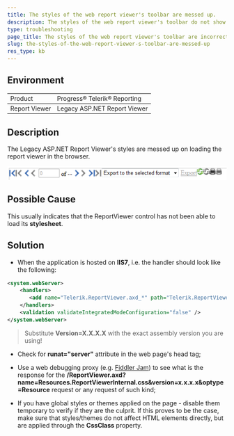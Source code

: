 ```yaml
---
title: The styles of the web report viewer's toolbar are messed up.
description: The styles of the web report viewer's toolbar do not show up as expected.
type: troubleshooting
page_title: The styles of the web report viewer's toolbar are incorrect.
slug: the-styles-of-the-web-report-viewer-s-toolbar-are-messed-up
res_type: kb
---
```


## Environment
<table>
	<tbody>
		<tr>
			<td>Product</td>
			<td>Progress® Telerik® Reporting</td>
		</tr>
	</tbody>
		<tbody>
		<tr>
			<td>Report Viewer</td>
			<td>Legacy ASP.NET Report Viewer</td>
		</tr>
	</tbody>
</table>

 ## Description

The Legacy ASP.NET Report Viewer's styles are messed up on loading the report viewer in the browser.
   
![web viewer toolbar](resources/viewertoolbar.png)  
   
## Possible Cause

 This usually indicates that the ReportViewer control has not been able to load its **stylesheet**.

## Solution 
 
- When the application is hosted on **IIS7**, i.e. the handler should look like the following:

```xml
<system.webServer>   
    <handlers>   
       <add name="Telerik.ReportViewer.axd_*" path="Telerik.ReportViewer.axd" verb="*" type="Telerik.ReportViewer.WebForms.HttpHandler, Telerik.ReportViewer.WebForms, Version=x.x.x.x, Culture=neutral, PublicKeyToken=a9d7983dfcc261be" preCondition="integratedMode"   />   
    </handlers>   
    <validation validateIntegratedModeConfiguration="false" />     
</system.webServer>   
```
> Substitute **Version=X.X.X.X** with the exact assembly version you are using! 

- Check for **runat="server"** attribute in the web page's head tag;

- Use a web debugging proxy (e.g. [Fiddler Jam](https://jam.getfiddler.com/)) to see what is the response for the **/ReportViewer.axd?name=Resources.ReportViewerInternal.css&version=x.x.x.x&optype=Resource** request or any request of such kind;

- If you have global styles or themes applied on the page - disable them temporary to verify if they are the culprit. If this proves to be the case, make sure that styles/themes do not affect HTML elements directly, but are applied through the **CssClass** property.

